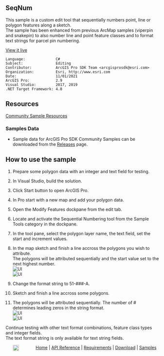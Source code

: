 ## SeqNum

<!-- TODO: Write a brief abstract explaining this sample -->
This sample is a custom edit tool that sequentially numbers point, line or polygon features along a sketch.  
The sample has been enhanced from previous ArcMap samples (viperpin and snakepin) to also number line and point feature classes and to format text strings for parcel pin numbering.  
  


<a href="http://pro.arcgis.com/en/pro-app/sdk/" target="_blank">View it live</a>

<!-- TODO: Fill this section below with metadata about this sample-->
```
Language:              C#
Subject:               Editing
Contributor:           ArcGIS Pro SDK Team <arcgisprosdk@esri.com>
Organization:          Esri, http://www.esri.com
Date:                  11/01/2021
ArcGIS Pro:            2.9
Visual Studio:         2017, 2019
.NET Target Framework: 4.8
```

## Resources

[Community Sample Resources](https://github.com/Esri/arcgis-pro-sdk-community-samples#resources)

### Samples Data

* Sample data for ArcGIS Pro SDK Community Samples can be downloaded from the [Releases](https://github.com/Esri/arcgis-pro-sdk-community-samples/releases) page.  

## How to use the sample
<!-- TODO: Explain how this sample can be used. To use images in this section, create the image file in your sample project's screenshots folder. Use relative url to link to this image using this syntax: ![My sample Image](FacePage/SampleImage.png) -->
1. Prepare some polygon data with an integer and text field for testing.  
1. In Visual Studio, build the solution.  
1. Click Start button to open ArcGIS Pro.  
1. In Pro start with a new map and add your polygon data.    
1. Open the Modify Features dockpane from the edit tab.  
1. Locate and activate the Sequential Numbering tool from the Sample Tools category in the dockpane.  
1. In the tool pane, select the polygon layer name, the text field, set the start and increment values.  
1. In the map sketch and finish a line accross the polygons you wish to attribute.  
The polygons will be attributed sequentially and the start value set to the next highest number.  
![UI](Screenshots/poly_sketch.png)  
![UI](Screenshots/poly_result.png)  
  
1. Change the format string to 51-###-A.  
1. Sketch and finish a line accross some polygons.  
1. The polygons will be attributed sequentially. The number of # determines leading zeros in the string format.  
![UI](Screenshots/poly_format_sketch.png)  
![UI](Screenshots/poly_format_result.png)  
  
Continue testing with other text format combinations, feature class types and integer fields.  
The text format string is only available for text string fields.  
  


<!-- End -->

&nbsp;&nbsp;&nbsp;&nbsp;&nbsp;&nbsp;<img src="https://esri.github.io/arcgis-pro-sdk/images/ArcGISPro.png"  alt="ArcGIS Pro SDK for Microsoft .NET Framework" height = "20" width = "20" align="top"  >
&nbsp;&nbsp;&nbsp;&nbsp;&nbsp;&nbsp;&nbsp;&nbsp;&nbsp;&nbsp;&nbsp;&nbsp;
[Home](https://github.com/Esri/arcgis-pro-sdk/wiki) | <a href="https://pro.arcgis.com/en/pro-app/latest/sdk/api-reference" target="_blank">API Reference</a> | [Requirements](https://github.com/Esri/arcgis-pro-sdk/wiki#requirements) | [Download](https://github.com/Esri/arcgis-pro-sdk/wiki#installing-arcgis-pro-sdk-for-net) | <a href="https://github.com/esri/arcgis-pro-sdk-community-samples" target="_blank">Samples</a>
